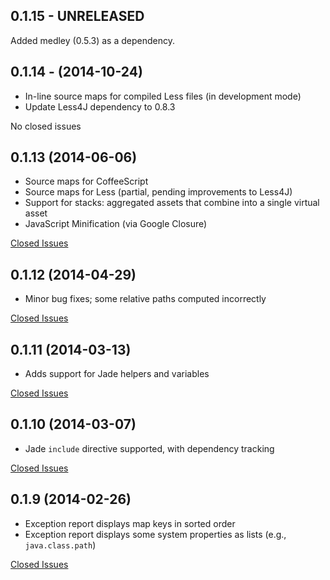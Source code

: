 ## 0.1.15 - UNRELEASED

Added medley (0.5.3) as a dependency.
 
## 0.1.14 - (2014-10-24)

* In-line source maps for compiled Less files (in development mode)
* Update Less4J dependency to 0.8.3

No closed issues

## 0.1.13 (2014-06-06)

* Source maps for CoffeeScript
* Source maps for Less (partial, pending improvements to Less4J)
* Support for stacks: aggregated assets that combine into a single virtual asset
* JavaScript Minification (via Google Closure) 

[Closed Issues](https://github.com/AvisoNovate/twixt/issues?q=milestone%3A0.1.13)

## 0.1.12 (2014-04-29)

* Minor bug fixes; some relative paths computed incorrectly

[Closed Issues](https://github.com/AvisoNovate/twixt/issues?q=milestone%3A0.1.12)

## 0.1.11 (2014-03-13)

* Adds support for Jade helpers and variables

[Closed Issues](https://github.com/AvisoNovate/twixt/issues?q=milestone%3A0.1.11)

## 0.1.10 (2014-03-07)

* Jade `include` directive supported, with dependency tracking

[Closed Issues](https://github.com/AvisoNovate/twixt/issues?q=milestone%3A0.1.10)

## 0.1.9 (2014-02-26)

* Exception report displays map keys in sorted order
* Exception report displays some system properties as lists (e.g., `java.class.path`)

[Closed Issues](https://github.com/AvisoNovate/twixt/issues?q=milestone%3A0.1.9)